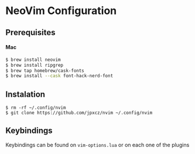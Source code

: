 # NeoVim Configuration

## Prerequisites
#### Mac
```sh
$ brew install neovim
$ brew install ripgrep
$ brew tap homebrew/cask-fonts
$ brew install --cask font-hack-nerd-font
```

## Instalation
```
$ rm -rf ~/.config/nvim
$ git clone https://github.com/jpxcz/nvim ~/.config/nvim
```

## Keybindings
Keybindings can be found on `vim-options.lua` or on each one of the plugins
